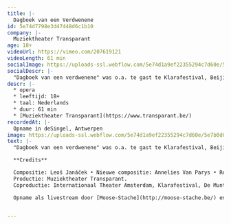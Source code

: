 ```yaml
---
title: |-
  Dagboek van een Verdwenene
id: 5e74d7798e3d47448d6c1b10
company: |-
  Muziektheater Transparant
age: 18+
videoUrl: https://vimeo.com/207619121
videoLength: 61 min
socialImage: https://uploads-ssl.webflow.com/5e74d1a9ef22355294c7d60e/5e788e2e462811ef889030a4_Transparant_Dagboek%20van%20een%20verdwenene_%C2%A9_Jan%20Versweyveld_06.jpg
socialDescr: |-
  "Dagboek van een verdwenene" was o.a. te gast te Klarafestival, Beijing Music Festival, BAM New York en Armel Opera Festival. In een regie van Ivo van Hove brengt componiste Annelies van Parys een antwoord op het aangrijpend liefdesverhaal van Leoš Janáček. Een reeks mysterieuze gedichten over de dorpsjongen Janik, die verliefd wordt op het zigeunermeisje Zefka en alles opgeeft om haar te volgen, inspireerde de 61-jarige Janáček (1854-1928) tot het schrijven van zijn poëtische liederencyclus voor stem en piano. De 22 kleine taferelen weerspiegelen niet alleen Janáček’s eigen verdriet over zijn onmogelijke liefde voor zijn veel jongere muze Kamila Stösslová maar evolueert in handen van Krystian Lada, Annelies Van Parys en Ivo van Hove tot een metavertelling die zich buigt over thema’s als passie, ontheemding en identiteit.
descr: |-
  * opera
  * leeftijd: 18+
  * taal: Nederlands
  * duur: 61 min
  * [Muziektheater Transparant](https://www.transparant.be/)
recordedAt: |-
  Opname in deSingel, Antwerpen
image: https://uploads-ssl.webflow.com/5e74d1a9ef22355294c7d60e/5e7b0d0a7b2d237501faa64f_Transparant_Dagboek%20van%20een%20verdwenene_%C2%A9_Jan%20Versweyveld_06.jpg
text: |-
  "Dagboek van een verdwenene" was o.a. te gast te Klarafestival, Beijing Music Festival, BAM New York en Armel Opera Festival. In een regie van Ivo van Hove brengt componiste Annelies van Parys een antwoord op het aangrijpend liefdesverhaal van Leoš Janáček. Een reeks mysterieuze gedichten over de dorpsjongen Janik, die verliefd wordt op het zigeunermeisje Zefka en alles opgeeft om haar te volgen, inspireerde de 61-jarige Janáček (1854-1928) tot het schrijven van zijn poëtische liederencyclus voor stem en piano.  De 22 kleine taferelen weerspiegelen niet alleen Janáček’s eigen verdriet over zijn onmogelijke liefde voor zijn veel jongere muze Kamila Stösslová maar evolueert in handen van Krystian Lada, Annelies Van Parys en Ivo van Hove tot een metavertelling die zich buigt over thema’s als passie, ontheemding en identiteit.

  **Credits**

  Compositie: Leoš Janáček • Nieuwe compositie: Annelies Van Parys • Regie: Ivo van Hove • Scenografie | Lichtontwerp: Jan Versweyveld • Kostuumontwerp: An D'Huys • Dramaturgie: Krystian Lada • Spel: Hugo Koolschijn • Tenor: Ed Lyon • Mezzosopraan: Marie Hamard • Piano: Lada Valesova • Koor: MM Solistenensemble van de Munt • Trees Bekwé • Isabelle Jacques • Raphaële Green
  Productie: Muziektheater Transparant.
  Coproductie: Internationaal Theater Amsterdam, Klarafestival, De Munt/La Monnaie Choral MM Academy, Kaaitheater, Les Théâtres de la Ville de Luxembourg, Operadagen Rotterdam & Beijing Music Festival.

  Opname als livestream door [Moose-Stache](http://moose-stache.be/) en [Beeldstorm](http://www.beeldstorm.be) (o.l.v. Jan Bosteels)

  ‍
---
```

